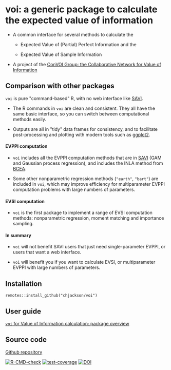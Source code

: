 # voi: a generic package to calculate the expected value of information

* A common interface for several methods to calculate the

  - Expected Value of (Partial) Perfect Information and the 

  - Expected Value of Sample Information 

* A project of the [ConVOI Group: the Collaborative Network for Value of Information](http://convoi-group.org)


## Comparison with other packages

`voi` is pure "command-based" R, with no web interface like [SAVI](http://savi.shef.ac.uk).

* The R commands in `voi` are clean and consistent.  They all have the same basic interface, so you can switch between computational methods easily.

* Outputs are all in "tidy" data frames for consistency, and to facilitate post-processing and plotting with modern tools such as [ggplot2](http://ggplot2.tidyverse.org). 

#### EVPPI computation

* `voi` includes all the EVPPI computation methods that are in [SAVI](http://savi.shef.ac.uk) (GAM and Gaussian process regression), and includes the INLA method from [BCEA](https://cran.r-project.org/package=BCEA).

* Some other nonparametric regression methods (`"earth"`, `"bart"`) are included in `voi`, which may improve efficiency for multiparameter EVPPI computation problems with large numbers of parameters.

#### EVSI computation

* `voi` is the first package to implement a range of EVSI computation methods: nonparametric regression, moment matching and importance sampling.

#### In summary 

* `voi` will not benefit SAVI users that just need single-parameter EVPPI, or users that want a web interface.

* `voi` will benefit you if you want to calculate EVSI, or multiparameter EVPPI with large numbers of parameters. 








## Installation

```
remotes::install_github("chjackson/voi")
 ```

## User guide 

[`voi` for Value of Information calculation: package overview](https://chjackson.github.io/voi/articles/voi.html)


## Source code

[Github repository](http://github.com/chjackson/voi)


<!-- badges: start -->
[![R-CMD-check](https://github.com/chjackson/voi/actions/workflows/R-CMD-check.yaml/badge.svg)](https://github.com/chjackson/voi/actions/workflows/R-CMD-check.yaml)
[![test-coverage](https://github.com/chjackson/voi/actions/workflows/test-coverage.yaml/badge.svg)](https://github.com/chjackson/voi/actions/workflows/test-coverage.yaml)
[![DOI](https://zenodo.org/badge/227181181.svg)](https://zenodo.org/badge/latestdoi/227181181)
<!-- badges: end -->
